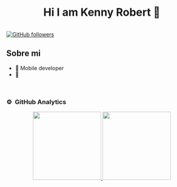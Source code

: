 <div align="center">
<h1 align="center">Hi I am Kenny Robert 👋</h1>
</div>
<img src="">


[![GitHub followers](https://img.shields.io/github/followers/skenrobert?style=social)](https://github.com/skenrobert)

## Sobre mi

- 📲 Mobile developer
- 🎥 
<br>



### ⚙️ &nbsp;GitHub Analytics

<p align="center">
<a href="https://github.com/skenrobert">
  <img height="180em" src="https://github-readme-stats-eight-theta.vercel.app/api?username=skenrobert&show_icons=true&theme=algolia&include_all_commits=true&count_private=true"/>
  <img height="180em" src="https://github-readme-stats-eight-theta.vercel.app/api/top-langs/?username=skenrobert&layout=compact&langs_count=8&theme=algolia"/>
</a>
</p>